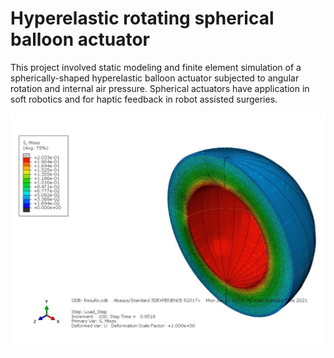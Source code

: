 # Hyperelastic rotating spherical balloon actuator
This project involved static modeling and finite element simulation of a spherically-shaped hyperelastic balloon actuator subjected to angular rotation and internal air pressure. Spherical actuators have application in soft robotics and for haptic feedback in robot assisted surgeries.

![Image of Yaktocat](https://github.com/srivastav-ayush/hyperelastic-spherical-actuator/blob/main/FEM%20Simulation.jpg)

